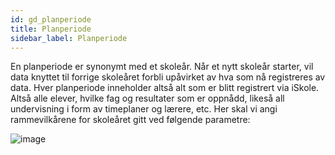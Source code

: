 ```yaml
---
id: gd_planperiode
title: Planperiode
sidebar_label: Planperiode
---
```


En planperiode er synonymt med et skoleår. Når et nytt skoleår starter, vil data knyttet til forrige skoleåret forbli upåvirket av hva som nå registreres av data. Hver planperiode inneholder altså alt som er blitt registrert via iSkole. Altså alle elever, hvilke fag og resultater som er oppnådd, likeså all undervisning i form av timeplaner og lærere, etc.
Her skal vi angi rammevilkårene for skoleåret gitt ved følgende parametre: 

![image](https://user-images.githubusercontent.com/80097133/120602780-a6811200-c44b-11eb-9263-43530328bd0d.png)

